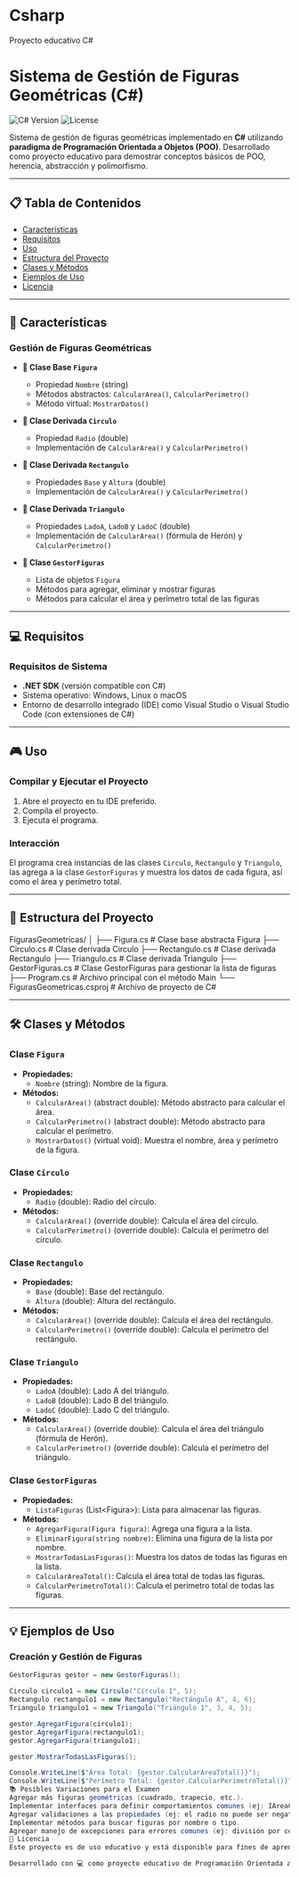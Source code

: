 # Csharp
Proyecto educativo C#
# Sistema de Gestión de Figuras Geométricas (C#)

![C# Version](https://img.shields.io/badge/c%23--blue)
![License](https://img.shields.io/badge/license-Educational-green)

Sistema de gestión de figuras geométricas implementado en **C#** utilizando **paradigma de Programación Orientada a Objetos (POO)**. Desarrollado como proyecto educativo para demostrar conceptos básicos de POO, herencia, abstracción y polimorfismo.

---

## 📋 Tabla de Contenidos

- [Características](#-características)
- [Requisitos](#-requisitos)
- [Uso](#-uso)
- [Estructura del Proyecto](#-estructura-del-proyecto)
- [Clases y Métodos](#-clases-y-métodos)
- [Ejemplos de Uso](#-ejemplos-de-uso)
- [Licencia](#-licencia)

---

## 🎯 Características

### Gestión de Figuras Geométricas

- **📐 Clase Base `Figura`**
  - Propiedad `Nombre` (string)
  - Métodos abstractos: `CalcularArea()`, `CalcularPerimetro()`
  - Método virtual: `MostrarDatos()`

- **🔵 Clase Derivada `Circulo`**
  - Propiedad `Radio` (double)
  - Implementación de `CalcularArea()` y `CalcularPerimetro()`

- **📏 Clase Derivada `Rectangulo`**
  - Propiedades `Base` y `Altura` (double)
  - Implementación de `CalcularArea()` y `CalcularPerimetro()`

- **📐 Clase Derivada `Triangulo`**
  - Propiedades `LadoA`, `LadoB` y `LadoC` (double)
  - Implementación de `CalcularArea()` (fórmula de Herón) y `CalcularPerimetro()`

- **🧮 Clase `GestorFiguras`**
  - Lista de objetos `Figura`
  - Métodos para agregar, eliminar y mostrar figuras
  - Métodos para calcular el área y perímetro total de las figuras

---

## 💻 Requisitos

### Requisitos de Sistema

- **.NET SDK** (versión compatible con C#)
- Sistema operativo: Windows, Linux o macOS
- Entorno de desarrollo integrado (IDE) como Visual Studio o Visual Studio Code (con extensiones de C#)

---

## 🎮 Uso

### Compilar y Ejecutar el Proyecto

1.  Abre el proyecto en tu IDE preferido.
2.  Compila el proyecto.
3.  Ejecuta el programa.

### Interacción

El programa crea instancias de las clases `Circulo`, `Rectangulo` y `Triangulo`, las agrega a la clase `GestorFiguras` y muestra los datos de cada figura, así como el área y perímetro total.

---

## 📁 Estructura del Proyecto
FigurasGeometricas/ │ 
                    ├── Figura.cs # Clase base abstracta Figura 
                    ├── Circulo.cs # Clase derivada Circulo 
                    ├── Rectangulo.cs # Clase derivada Rectangulo 
                    ├── Triangulo.cs # Clase derivada Triangulo 
                    ├── GestorFiguras.cs # Clase GestorFiguras para gestionar la lista de figuras 
                    ├── Program.cs # Archivo principal con el método Main 
                      └── FigurasGeometricas.csproj # Archivo de proyecto de C#


---
## 🛠️ Clases y Métodos

### Clase `Figura`

-   **Propiedades:**
    -   `Nombre` (string): Nombre de la figura.
-   **Métodos:**
    -   `CalcularArea()` (abstract double): Método abstracto para calcular el área.
    -   `CalcularPerimetro()` (abstract double): Método abstracto para calcular el perímetro.
    -   `MostrarDatos()` (virtual void): Muestra el nombre, área y perímetro de la figura.

### Clase `Circulo`

-   **Propiedades:**
    -   `Radio` (double): Radio del círculo.
-   **Métodos:**
    -   `CalcularArea()` (override double): Calcula el área del círculo.
    -   `CalcularPerimetro()` (override double): Calcula el perímetro del círculo.

### Clase `Rectangulo`

-   **Propiedades:**
    -   `Base` (double): Base del rectángulo.
    -   `Altura` (double): Altura del rectángulo.
-   **Métodos:**
    -   `CalcularArea()` (override double): Calcula el área del rectángulo.
    -   `CalcularPerimetro()` (override double): Calcula el perímetro del rectángulo.

### Clase `Triangulo`

-   **Propiedades:**
    -   `LadoA` (double): Lado A del triángulo.
    -   `LadoB` (double): Lado B del triángulo.
    -   `LadoC` (double): Lado C del triángulo.
-   **Métodos:**
    -   `CalcularArea()` (override double): Calcula el área del triángulo (fórmula de Herón).
    -   `CalcularPerimetro()` (override double): Calcula el perímetro del triángulo.

### Clase `GestorFiguras`

-   **Propiedades:**
    -   `ListaFiguras` (List\<Figura>): Lista para almacenar las figuras.
-   **Métodos:**
    -   `AgregarFigura(Figura figura)`: Agrega una figura a la lista.
    -   `EliminarFigura(string nombre)`: Elimina una figura de la lista por nombre.
    -   `MostrarTodasLasFiguras()`: Muestra los datos de todas las figuras en la lista.
    -   `CalcularAreaTotal()`: Calcula el área total de todas las figuras.
    -   `CalcularPerimetroTotal()`: Calcula el perímetro total de todas las figuras.

---

## 💡 Ejemplos de Uso

### Creación y Gestión de Figuras

```csharp
GestorFiguras gestor = new GestorFiguras();

Circulo circulo1 = new Circulo("Círculo 1", 5);
Rectangulo rectangulo1 = new Rectangulo("Rectángulo A", 4, 6);
Triangulo triangulo1 = new Triangulo("Triángulo 1", 3, 4, 5);

gestor.AgregarFigura(circulo1);
gestor.AgregarFigura(rectangulo1);
gestor.AgregarFigura(triangulo1);

gestor.MostrarTodasLasFiguras();

Console.WriteLine($"Área Total: {gestor.CalcularAreaTotal()}");
Console.WriteLine($"Perímetro Total: {gestor.CalcularPerimetroTotal()}");
📚 Posibles Variaciones para el Examen
Agregar más figuras geométricas (cuadrado, trapecio, etc.).
Implementar interfaces para definir comportamientos comunes (ej: IAreaCalculable, IPerimetroCalculable).
Agregar validaciones a las propiedades (ej: el radio no puede ser negativo).
Implementar métodos para buscar figuras por nombre o tipo.
Agregar manejo de excepciones para errores comunes (ej: división por cero, formato incorrecto).
📄 Licencia
Este proyecto es de uso educativo y está disponible para fines de aprendizaje.

Desarrollado con 💻 como proyecto educativo de Programación Orientada a Objetos en C#
